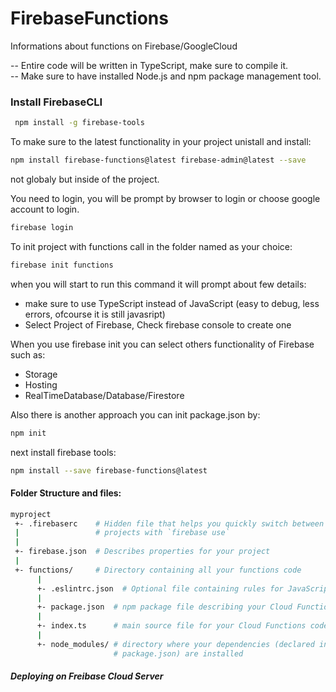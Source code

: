 # FirebaseFunctions
Informations about functions on Firebase/GoogleCloud

-- Entire code will be written in TypeScript, make sure to compile it.<br/>
-- Make sure to have installed Node.js and npm package management tool.<br/>


### Install FirebaseCLI
```sh
 npm install -g firebase-tools
```


To make sure to the latest functionality in your project unistall and install:

```sh
npm install firebase-functions@latest firebase-admin@latest --save
```

not globaly but inside of the project.



You need to login, you will be prompt by browser to login or choose google account
to login.

```sh
firebase login
```

To init project with functions call in the folder named as your choice:

```sh
firebase init functions
```

when you will start to run this command it will prompt about few details:
- make sure to use TypeScript instead of JavaScript (easy to debug, less errors, ofcourse it is still javasript)
- Select Project of Firebase, Check firebase console to create one


When you use firebase init you can select others functionality of Firebase such as:
- Storage
- Hosting
- RealTimeDatabase/Database/Firestore

Also there is another approach you can init package.json by:

```sh
npm init
```

next install firebase tools: 

```sh
npm install --save firebase-functions@latest
```

#### Folder Structure and files:
```sh
myproject
 +- .firebaserc    # Hidden file that helps you quickly switch between
 |                 # projects with `firebase use`
 |
 +- firebase.json  # Describes properties for your project
 |
 +- functions/     # Directory containing all your functions code
      |
      +- .eslintrc.json  # Optional file containing rules for JavaScript linting.
      |
      +- package.json  # npm package file describing your Cloud Functions code
      |
      +- index.ts      # main source file for your Cloud Functions code
      |
      +- node_modules/ # directory where your dependencies (declared in
                       # package.json) are installed
```




##### Deploying on Freibase Cloud Server

